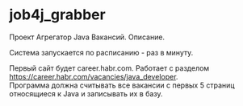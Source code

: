 # job4j_grabber
Проект Агрегатор Java Вакансий.
Описание.

Система запускается по расписанию - раз в минуту.

Первый сайт будет career.habr.com. Работает с разделом https://career.habr.com/vacancies/java_developer.  
Программа должна считывать все вакансии c первых 5 страниц относящиеся к Java и записывать их в базу.